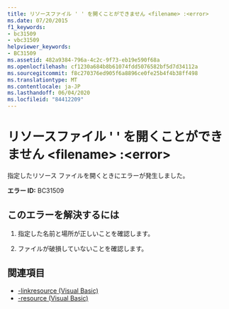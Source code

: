 ```yaml
---
title: リソースファイル ' ' を開くことができません <filename> :<error>
ms.date: 07/20/2015
f1_keywords:
- bc31509
- vbc31509
helpviewer_keywords:
- BC31509
ms.assetid: 482a9384-796a-4c2c-9f73-eb19e590f68a
ms.openlocfilehash: cf1230a684b8b61074fdd5076582bf5d7d34112a
ms.sourcegitcommit: f8c270376ed905f6a8896ce0fe25b4f4b38ff498
ms.translationtype: MT
ms.contentlocale: ja-JP
ms.lasthandoff: 06/04/2020
ms.locfileid: "84412209"
---
```

# <a name="unable-to-open-resource-file-filename-error"></a>リソースファイル ' ' を開くことができません \<filename> :\<error>
指定したリソース ファイルを開くときにエラーが発生しました。  
  
 **エラー ID:** BC31509  
  
## <a name="to-correct-this-error"></a>このエラーを解決するには  
  
1. 指定した名前と場所が正しいことを確認します。  
  
2. ファイルが破損していないことを確認します。  
  
## <a name="see-also"></a>関連項目

- [-linkresource (Visual Basic)](../reference/command-line-compiler/linkresource.md)
- [-resource (Visual Basic)](../reference/command-line-compiler/resource.md)
